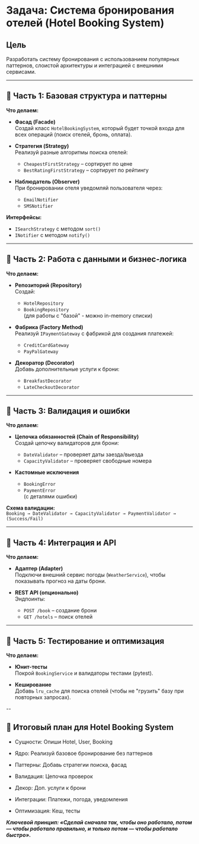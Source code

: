 # Задача: Система бронирования отелей (Hotel Booking System)

## Цель
Разработать систему бронирования с использованием популярных паттернов, слоистой архитектуры и интеграцией с внешними сервисами.

---

## 🔹 Часть 1: Базовая структура и паттерны

**Что делаем:**

- **Фасад (Facade)**  
  Создай класс `HotelBookingSystem`, который будет точкой входа для всех операций (поиск отелей, бронь, оплата).

- **Стратегия (Strategy)**  
  Реализуй разные алгоритмы поиска отелей:
  - `CheapestFirstStrategy` – сортирует по цене
  - `BestRatingFirstStrategy` – сортирует по рейтингу

- **Наблюдатель (Observer)**  
  При бронировании отеля уведомляй пользователя через:
  - `EmailNotifier`
  - `SMSNotifier`

**Интерфейсы:**
- `ISearchStrategy` с методом `sort()`
- `INotifier` с методом `notify()`

---

## 🔹 Часть 2: Работа с данными и бизнес-логика

**Что делаем:**

- **Репозиторий (Repository)**  
  Создай:
  - `HotelRepository`
  - `BookingRepository`  
  (для работы с "базой" - можно in-memory списки)

- **Фабрика (Factory Method)**  
  Реализуй `IPaymentGateway` с фабрикой для создания платежей:
  - `CreditCardGateway`
  - `PayPalGateway`

- **Декоратор (Decorator)**  
  Добавь дополнительные услуги к брони:
  - `BreakfastDecorator`
  - `LateCheckoutDecorator`

---

## 🔹 Часть 3: Валидация и ошибки

**Что делаем:**

- **Цепочка обязанностей (Chain of Responsibility)**  
  Создай цепочку валидаторов для брони:
  - `DateValidator` – проверяет даты заезда/выезда
  - `CapacityValidator` – проверяет свободные номера

- **Кастомные исключения**  
  - `BookingError`
  - `PaymentError`  
  (с деталями ошибки)

**Схема валидации:**  
`Booking → DateValidator → CapacityValidator → PaymentValidator → (Success/Fail)`

---

## 🔹 Часть 4: Интеграция и API

**Что делаем:**

- **Адаптер (Adapter)**  
  Подключи внешний сервис погоды (`WeatherService`), чтобы показывать прогноз на даты брони.

- **REST API (опционально)**  
  Эндпоинты:
  - `POST /book` – создание брони
  - `GET /hotels` – поиск отелей

---

## 🔹 Часть 5: Тестирование и оптимизация

**Что делаем:**

- **Юнит-тесты**  
  Покрой `BookingService` и валидаторы тестами (pytest).

- **Кеширование**  
  Добавь `lru_cache` для поиска отелей (чтобы не "грузить" базу при повторных запросах).

--

## 🔹 Итоговый план для Hotel Booking System

- Сущности: Опиши Hotel, User, Booking

- Ядро: Реализуй базовое бронирование без паттернов

- Паттерны: Добавь стратегии поиска, фасад

- Валидация: Цепочка проверок

- Декор: Доп. услуги к брони
    
- Интеграции: Платежи, погода, уведомления

- Оптимизация: Кеш, тесты

***Ключевой принцип: «Сделай сначала так, чтобы оно работало, потом — чтобы работало правильно, и только потом — чтобы работало быстро».***